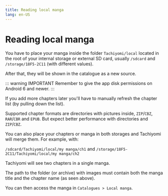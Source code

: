 ```yaml
---
title: Reading local manga
lang: en-US
---
```


# Reading local manga

You have to place your manga inside the folder `Tachiyomi/local` located in
the root of your internal storage or external SD card, usually `/sdcard`
and `/storage/18F5-2C11` (with different values).

After that, they will be shown in the catalogue as a new source.

::: warning IMPORTANT
Remember to give the app disk permissions on Android 6 and newer.
:::

If you add more
chapters later you'll have to manually refresh the chapter list
(by pulling down the list).



Supported chapter formats are directories with pictures inside, `ZIP`/`CBZ`,
`RAR`/`CBR` and `EPUB`. But expect better performance with directories and `ZIP`/`CBZ`.

You can also place your chapters or manga in both storages and Tachiyomi
will merge them. For example, with:

`/sdcard/Tachiyomi/local/my manga/ch1` and `/storage/18F5-2C11/Tachiyomi/local/my manga/ch2`

Tachiyomi will see two chapters in a single manga.

The path to the folder (or archive) with images must contain both the
manga title and the chapter name (as seen above).

You can then access the manga in `Catalogues > Local manga`.
